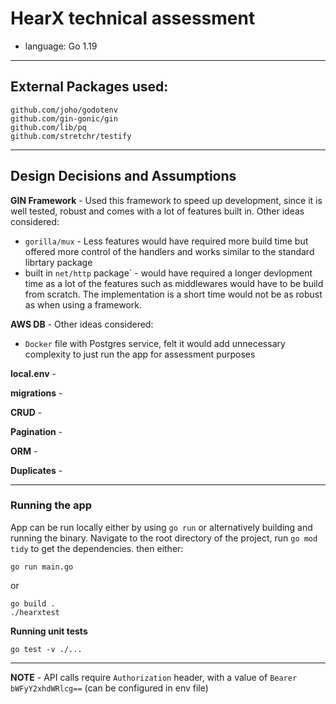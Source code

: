 # HearX technical assessment

- language: Go 1.19

---

## External Packages used:
```
github.com/joho/godotenv
github.com/gin-gonic/gin
github.com/lib/pq
github.com/stretchr/testify

```

---

## Design Decisions and Assumptions

 **GIN Framework** - Used this framework to speed up development, since it is well tested, robust and comes with a lot of features built in. Other ideas considered:
 - `gorilla/mux` - Less features would have required more build time but offered more control of the handlers and works similar to the standard librtary package
 - built in `net/http` package` - would have required a longer devlopment time as a lot of the features such as middlewares would have to be build from scratch. The implementation is a short time would not be as robust as when using a framework.

 **AWS DB** - 
 Other ideas considered:
  - `Docker` file with Postgres service, felt it would add unnecessary complexity to just run the app for assessment purposes

 **local.env** - 

 **migrations** - 

 **CRUD** - 

 **Pagination** - 

 **ORM** - 

 **Duplicates** - 

 ---

### Running the app

App can be run locally either by using `go run` or alternatively building and running the binary. Navigate to the root directory of the project, run `go mod tidy` to get the dependencies. then either:
```
go run main.go
```
or
```
go build .
./hearxtest
```

**Running unit tests**

```
go test -v ./...
```
---

**NOTE** - API calls require `Authorization` header, with a value of `Bearer bWFyY2xhdWRlcg==` (can be configured in env file)

